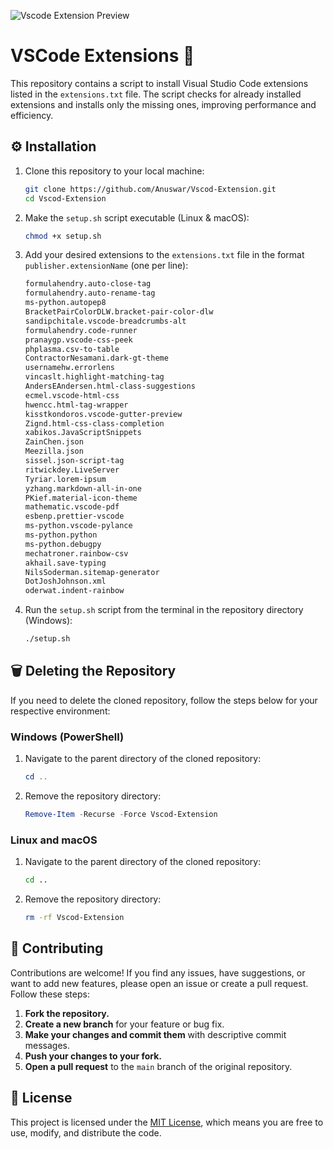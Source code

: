 ![Vscode Extension Preview](https://raw.githubusercontent.com/Anuswar/Vscod-Extension/main/preview.jpg)

# VSCode Extensions 📂

This repository contains a script to install Visual Studio Code extensions listed in the `extensions.txt` file. The script checks for already installed extensions and installs only the missing ones, improving performance and efficiency.

## ⚙️ Installation

1. Clone this repository to your local machine:
    ```sh
    git clone https://github.com/Anuswar/Vscod-Extension.git
    cd Vscod-Extension
    ```

2. Make the `setup.sh` script executable (Linux & macOS): 
    ```sh
    chmod +x setup.sh
    ```

3. Add your desired extensions to the `extensions.txt` file in the format `publisher.extensionName` (one per line):
    ```txt
   formulahendry.auto-close-tag
   formulahendry.auto-rename-tag
   ms-python.autopep8
   BracketPairColorDLW.bracket-pair-color-dlw
   sandipchitale.vscode-breadcrumbs-alt
   formulahendry.code-runner
   pranaygp.vscode-css-peek
   phplasma.csv-to-table
   ContractorNesamani.dark-gt-theme
   usernamehw.errorlens
   vincaslt.highlight-matching-tag
   AndersEAndersen.html-class-suggestions
   ecmel.vscode-html-css
   hwencc.html-tag-wrapper
   kisstkondoros.vscode-gutter-preview
   Zignd.html-css-class-completion
   xabikos.JavaScriptSnippets
   ZainChen.json
   Meezilla.json
   sissel.json-script-tag
   ritwickdey.LiveServer
   Tyriar.lorem-ipsum
   yzhang.markdown-all-in-one
   PKief.material-icon-theme
   mathematic.vscode-pdf
   esbenp.prettier-vscode
   ms-python.vscode-pylance
   ms-python.python
   ms-python.debugpy
   mechatroner.rainbow-csv
   akhail.save-typing
   NilsSoderman.sitemap-generator
   DotJoshJohnson.xml
   oderwat.indent-rainbow
    ```

4. Run the `setup.sh` script from the terminal in the repository directory (Windows):
    ```sh
    ./setup.sh
    ```

## 🗑️ Deleting the Repository

If you need to delete the cloned repository, follow the steps below for your respective environment:

### Windows (PowerShell)

1. Navigate to the parent directory of the cloned repository:
    ```powershell
    cd ..
    ```

2. Remove the repository directory:
    ```powershell
    Remove-Item -Recurse -Force Vscod-Extension
    ```

### Linux and macOS

1. Navigate to the parent directory of the cloned repository:
    ```sh
    cd ..
    ```

2. Remove the repository directory:
    ```sh
    rm -rf Vscod-Extension
    ```

## 🤝 Contributing

Contributions are welcome! If you find any issues, have suggestions, or want to add new features, please open an issue or create a pull request. Follow these steps:

1. **Fork the repository.**
2. **Create a new branch** for your feature or bug fix.
3. **Make your changes and commit them** with descriptive commit messages.
4. **Push your changes to your fork.**
5. **Open a pull request** to the `main` branch of the original repository.

## 📄 License

This project is licensed under the [MIT License](LICENSE.md), which means you are free to use, modify, and distribute the code.
